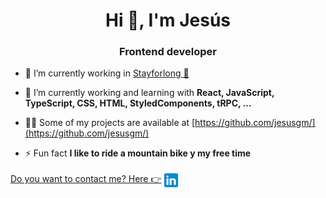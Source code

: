<h1 align="center">Hi 👋, I'm Jesús</h1>
<h3 align="center">Frontend developer</h3>

- 🔭 I’m currently working in [Stayforlong 🚀](https://www.stayforlong.com/)

- 🌱 I’m currently working and learning with **React, JavaScript, TypeScript, CSS, HTML, StyledComponents, tRPC, ...**

- 👨‍💻 Some of my projects are available at [https://github.com/jesusgm/](https://github.com/jesusgm/)

- ⚡ Fun fact **I like to ride a mountain bike y my free time**

<p align="left">
    <a href="https://www.linkedin.com/in/jesusgandaramartinez/" target="blank" style="display:flex; align-items:center;">
        Do you want to contact me? Here 👉
        <img align="center" src="linkedin.svg" alt="Go to jesus linkeding profile" height="30" width="30" />
    </a>
</p>
